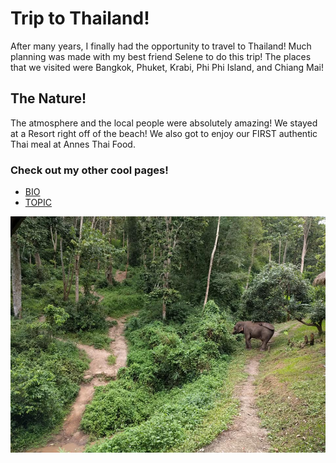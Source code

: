 # Trip to Thailand!

After many years, I finally had the opportunity to travel to Thailand! Much planning was made with my best friend Selene to do this trip! The places that we visited were Bangkok, Phuket, Krabi, Phi Phi Island, and Chiang Mai!

## The Nature! 
The atmosphere and the local people were absolutely amazing!
We stayed at a Resort right off of the beach! We also got to enjoy our FIRST authentic Thai meal at Annes Thai Food. 

### Check out my other cool pages!

- [BIO](https://jlveliz3.github.io/bio.md)
- [TOPIC](https://jlveliz3.github.io/topic.md)

![Alt text](thailand.jpg "Nature and the elephants")


